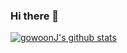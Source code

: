 ### Hi there 👋

<!--
**GowoonJ/GowoonJ** is a ✨ _special_ ✨ repository because its `README.md` (this file) appears on your GitHub profile.

Here are some ideas to get you started:

- 🔭 I’m currently working on ...
- 🌱 I’m currently learning ...
- 👯 I’m looking to collaborate on ...
- 🤔 I’m looking for help with ...
- 💬 Ask me about ...
- 📫 How to reach me: ...
- 😄 Pronouns: ...
- ⚡ Fun fact: ...
-->
[![gowoonJ's github stats](https://github-readme-stats.vercel.app/api?username=GowoonJ&show_icons=true)](https://github.com/GowoonJ)
